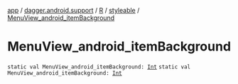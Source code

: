 [app](../../../index.md) / [dagger.android.support](../../index.md) / [R](../index.md) / [styleable](index.md) / [MenuView_android_itemBackground](./-menu-view_android_item-background.md)

# MenuView_android_itemBackground

`static val MenuView_android_itemBackground: `[`Int`](https://kotlinlang.org/api/latest/jvm/stdlib/kotlin/-int/index.html)
`static val MenuView_android_itemBackground: `[`Int`](https://kotlinlang.org/api/latest/jvm/stdlib/kotlin/-int/index.html)